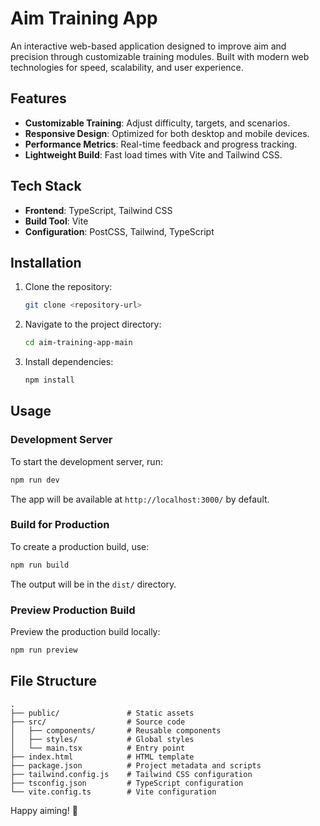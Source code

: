 # Aim Training App

An interactive web-based application designed to improve aim and precision through customizable training modules. Built with modern web technologies for speed, scalability, and user experience.

## Features

- **Customizable Training**: Adjust difficulty, targets, and scenarios.
- **Responsive Design**: Optimized for both desktop and mobile devices.
- **Performance Metrics**: Real-time feedback and progress tracking.
- **Lightweight Build**: Fast load times with Vite and Tailwind CSS.

## Tech Stack

- **Frontend**: TypeScript, Tailwind CSS
- **Build Tool**: Vite
- **Configuration**: PostCSS, Tailwind, TypeScript

## Installation

1. Clone the repository:
   ```bash
   git clone <repository-url>
   ```

2. Navigate to the project directory:
   ```bash
   cd aim-training-app-main
   ```

3. Install dependencies:
   ```bash
   npm install
   ```

## Usage

### Development Server

To start the development server, run:
```bash
npm run dev
```
The app will be available at `http://localhost:3000/` by default.

### Build for Production

To create a production build, use:
```bash
npm run build
```
The output will be in the `dist/` directory.

### Preview Production Build

Preview the production build locally:
```bash
npm run preview
```

## File Structure

```
.
├── public/               # Static assets
├── src/                  # Source code
│   ├── components/       # Reusable components
│   ├── styles/           # Global styles
│   └── main.tsx          # Entry point
├── index.html            # HTML template
├── package.json          # Project metadata and scripts
├── tailwind.config.js    # Tailwind CSS configuration
├── tsconfig.json         # TypeScript configuration
└── vite.config.ts        # Vite configuration
```

Happy aiming! 🎯
